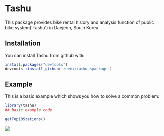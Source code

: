 
<!-- README.md is generated from README.Rmd. Please edit that file -->
Tashu
=====

This package provides bike rental history and analysis function of public bike system('Tashu') in Daejeon, South Korea.

Installation
------------

You can install Tashu from github with:

``` r
install.packages("devtools")
devtools::install_github("zeee1/Tashu_Rpackage")
```

Example
-------

This is a basic example which shows you how to solve a common problem:

``` r
library(tashu)
## basic example code

getTop10Stations()
```

![](README-example-1.png)
